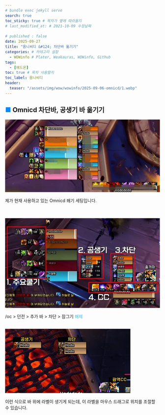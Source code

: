 ```yaml
---
# bundle exec jekyll serve
search: true
toc_sticky: true # 목차가 옆에 따라올지
# last_modified_at: # 2021-10-09 수정날짜

# published : false
date: 2025-09-27
title: "옴니씨디 &#124; 차단바 옮기기"
categories: # 카테고리 설정
  - WOWinfo # Plater, Weakauras, WOWinfo, Github
tags:
  - [애드온]
toc: true # 목차 사용할지
toc_label: 옴니씨디
header:
  teaser: "/assets/img/wow/wowinfo/2025-09-06-omnicd/1.webp"
---
```


## <span style="color:#0b89ff">■</span> Omnicd 차단바, 공생기 바 옮기기

![alt text](/assets/img/wow/wowinfo/2025-09-06-omnicd/1.webp)

제가 현재 사용하고 있는 Omnicd 쐐기 세팅입니다.  
<br>
<br>

![이미지 설명](/assets/img/wow/wowinfo/2025-09-06-omnicd/barmove-1.webp)

/oc > 던전 > 추가 바 > 차단 > 잠그기 <span style="color:#26beff">해제</span>
<br>
<br>

![이미지 설명](/assets/img/wow/wowinfo/2025-09-06-omnicd/barmove-2.webp)

이런 식으로 바 위에 라벨이 생기게 되는데, 이 라벨을 마우스 드래그로 위치를 조절할 수 있습니다.
<br>
<br>
